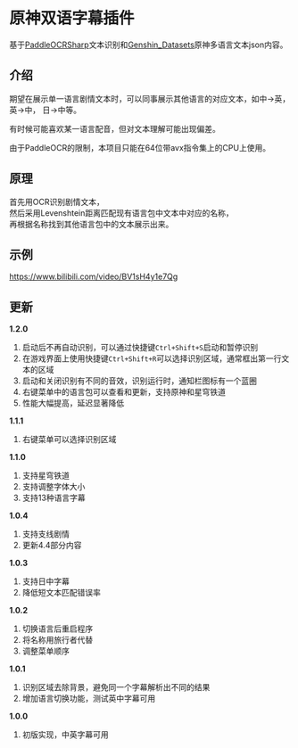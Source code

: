 # 原神双语字幕插件

基于[PaddleOCRSharp](https://github.com/raoyutian/PaddleOCRSharp)文本识别和[Genshin_Datasets](https://github.com/AI-Hobbyist/Genshin_Voice_Sorting_Scripts/tree/main/AI%20Hobbyist%20Version/Indexs)原神多语言文本json内容。

## 介绍

期望在展示单一语言剧情文本时，可以同事展示其他语言的对应文本，如中->英， 英->中， 日->中等。

有时候可能喜欢某一语言配音，但对文本理解可能出现偏差。

由于PaddleOCR的限制，本项目只能在64位带avx指令集上的CPU上使用。

## 原理

首先用OCR识别剧情文本，  
然后采用Levenshtein距离匹配现有语言包中文本中对应的名称，  
再根据名称找到其他语言包中的文本展示出来。


## 示例

https://www.bilibili.com/video/BV1sH4y1e7Qg

## 更新

**1.2.0**  
1. 启动后不再自动识别，可以通过快捷键`Ctrl+Shift+S`启动和暂停识别
2. 在游戏界面上使用快捷键`Ctrl+Shift+R`可以选择识别区域，通常框出第一行文本的区域
3. 启动和关闭识别有不同的音效，识别运行时，通知栏图标有一个蓝圈
4. 右键菜单中的语言包可以查看和更新，支持原神和星穹铁道
5. 性能大幅提高，延迟显著降低


**1.1.1**  
1. 右键菜单可以选择识别区域

**1.1.0**  
1. 支持星穹铁道
2. 支持调整字体大小
3. 支持13种语言字幕

**1.0.4**  
1. 支持支线剧情
2. 更新4.4部分内容

**1.0.3**  
1. 支持日中字幕
2. 降低短文本匹配错误率

**1.0.2**  
1. 切换语言后重启程序
2. 将名称用旅行者代替
3. 调整菜单顺序

**1.0.1**  
1. 识别区域去除背景，避免同一个字幕解析出不同的结果
2. 增加语言切换功能，测试英中字幕可用

**1.0.0**  
1. 初版实现，中英字幕可用

